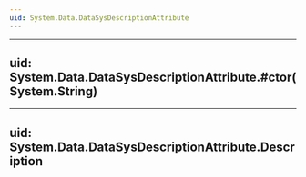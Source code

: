 ```yaml
---
uid: System.Data.DataSysDescriptionAttribute
---
```


---
uid: System.Data.DataSysDescriptionAttribute.#ctor(System.String)
---

---
uid: System.Data.DataSysDescriptionAttribute.Description
---
